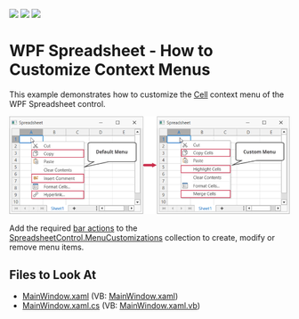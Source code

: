 <!-- default badges list -->
![](https://img.shields.io/endpoint?url=https://codecentral.devexpress.com/api/v1/VersionRange/128612758/21.2.6%2B)
[![](https://img.shields.io/badge/Open_in_DevExpress_Support_Center-FF7200?style=flat-square&logo=DevExpress&logoColor=white)](https://supportcenter.devexpress.com/ticket/details/E5147)
[![](https://img.shields.io/badge/📖_How_to_use_DevExpress_Examples-e9f6fc?style=flat-square)](https://docs.devexpress.com/GeneralInformation/403183)
<!-- default badges end -->
# WPF Spreadsheet - How to Customize Context Menus 

This example demonstrates how to customize the [Cell](https://docs.devexpress.com/WPF/119005/controls-and-libraries/spreadsheet/visual-elements/pop-up-menus) context menu of the WPF Spreadsheet control.

![Custom context menu for the Spreadsheet control](./media/spreadsheet-custom-menu.png)

Add the required [bar actions](https://docs.devexpress.com/WPF/7045/controls-and-libraries/ribbon-bars-and-menu/bars/bar-actions) to the [SpreadsheetControl.MenuCustomizations](https://docs.devexpress.com/WPF/DevExpress.Xpf.Spreadsheet.SpreadsheetControl.MenuCustomizations) collection to create, modify or remove menu items.

## Files to Look At

* [MainWindow.xaml](./CS/WpfSpreadsheetMenuCustomization/MainWindow.xaml) (VB: [MainWindow.xaml](./VB/WpfSpreadsheetMenuCustomization/MainWindow.xaml))
* [MainWindow.xaml.cs](./CS/WpfSpreadsheetMenuCustomization/MainWindow.xaml.cs) (VB: [MainWindow.xaml.vb](./VB/WpfSpreadsheetMenuCustomization/MainWindow.xaml.vb))
